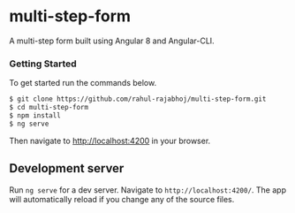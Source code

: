 
# multi-step-form

A multi-step form built using Angular 8 and Angular-CLI.


### Getting Started

To get started run the commands below.

```bash
$ git clone https://github.com/rahul-rajabhoj/multi-step-form.git
$ cd multi-step-form
$ npm install
$ ng serve
```

Then navigate to [http://localhost:4200](http://localhost:4200/#/items) in your browser.

## Development server
Run `ng serve` for a dev server. Navigate to `http://localhost:4200/`. The app will automatically reload if you change any of the source files.


